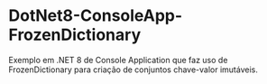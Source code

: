 # DotNet8-ConsoleApp-FrozenDictionary
Exemplo em .NET 8 de Console Application que faz uso de FrozenDictionary para criação de conjuntos chave-valor imutáveis.

